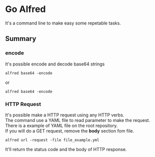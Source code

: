 # Go Alfred
It's a command line to make easy some repetable tasks.  

## Summary
### encode
It's possible encode and decode base64 strings  

```
alfred base64 -encode  
```
or  
```
alfred base64 -encode  
```

### HTTP Request
It's possible make a HTTP request using any HTTP verbs.  
The command use a YAML file to read parameter to make the request. There is a example of YAML file on the root repository.  
If you will do a GET request, remove the **body** section fom file.  

```
alfred url -request -file file_example.yml
```
It'll return the status code and the body of HTTP response.